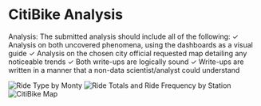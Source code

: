 # CitiBike Analysis

Analysis: 
The submitted analysis should include all of the following: 
✓ Analysis on both uncovered phenomena, using the dashboards as a visual guide
✓ Analysis on the chosen city official requested map detailing any noticeable trends
✓ Both write-ups are logically sound
✓ Write-ups are written in a manner that a non-data scientist/analyst could understand

![Ride Type by Monty](image.jpg)
![Ride Totals and Ride Frequency by Station](image.jpg)
![CitiBike Map](image.jpg)
